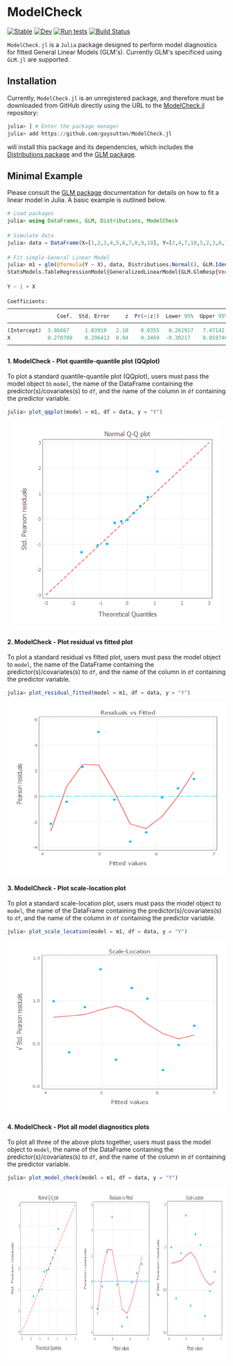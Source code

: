 # ModelCheck

[![Stable](https://img.shields.io/badge/docs-stable-blue.svg)](https://guysutton.github.io/ModelCheck.jl/stable)
[![Dev](https://img.shields.io/badge/docs-dev-blue.svg)](https://guysutton.github.io/ModelCheck.jl/dev)
[![Run tests](https://github.com/guysutton/ModelCheck.jl/actions/workflows/Runtests.yml/badge.svg)](https://github.com/guysutton/ModelCheck.jl/actions/workflows/Runtests.yml)
[![Build Status](https://github.com/guysutton/ModelCheck.jl/workflows/CI/badge.svg)](https://github.com/guysutton/ModelCheck.jl/actions)

`ModelCheck.jl` is a `Julia` package designed to perform model diagnostics for fitted General Linear Models (GLM's). Currently GLM's specificed using `GLM.jl` are supported. 

## Installation

Currently, `ModelCheck.jl` is an unregistered package, and therefore must be downloaded from GitHub directly using the URL to the [ModelCheck.jl](https://github.com/guysutton/ModelCheck.jl) repository:

```julia
julia> ] # Enter the package manager
julia> add https://github.com/guysutton/ModelCheck.jl
```

will install this package and its dependencies, which includes the [Distributions package](https://github.com/JuliaStats/Distributions.jl) and the [GLM package](https://github.com/JuliaStats/GLM.jl).

## Minimal Example

Please consult the [GLM package](https://github.com/JuliaStats/GLM.jl) documentation for details on how to fit a linear model in Julia. A basic example is outlined below.

```julia
# Load packages
julia> using DataFrames, GLM, Distributions, ModelCheck

# Simulate data
julia> data = DataFrame(X=[1,2,3,4,5,6,7,8,9,10], Y=[2,4,7,10,5,2,3,6,7,8])

# Fit simple General Linear Model
julia> m1 = glm(@formula(Y ~ X), data, Distributions.Normal(), GLM.IdentityLink())
StatsModels.TableRegressionModel{GeneralizedLinearModel{GLM.GlmResp{Vector{Float64}, Normal{Float64}, IdentityLink}, GLM.DensePredChol{Float64, LinearAlgebra.Cholesky{Float64, Matrix{Float64}}}}, Matrix{Float64}}

Y ~ 1 + X

Coefficients:
───────────────────────────────────────────────────────────────────────
                Coef.  Std. Error     z  Pr(>|z|)  Lower 95%  Upper 95%
───────────────────────────────────────────────────────────────────────
(Intercept)  3.86667     1.83919   2.10    0.0355   0.261917   7.47142
X            0.278788    0.296413  0.94    0.3469  -0.30217    0.859746
───────────────────────────────────────────────────────────────────────
```
    
#### 1. ModelCheck - Plot quantile-quantile plot (QQplot)

To plot a standard quantile-quantile plot (QQplot), users must pass the model object to `model`, the name of the DataFrame containing the predictor(s)/covariates(s) to `df`, and the name of the column in `df` containing the predictor variable. 

```julia
julia> plot_qqplot(model = m1, df = data, y = "Y")
```  

<p align="center"> 
<img src="https://github.com/guysutton/ModelCheck.jl/blob/main/docs/src/images/qqplot_example.png" align="center">
</p>  
    
#### 2. ModelCheck - Plot residual vs fitted plot

To plot a standard residual vs fitted plot, users must pass the model object to `model`, the name of the DataFrame containing the predictor(s)/covariates(s) to `df`, and the name of the column in `df` containing the predictor variable. 

```julia
julia> plot_residual_fitted(model = m1, df = data, y = "Y")
```  

<p align="center"> 
<img src="https://github.com/guysutton/ModelCheck.jl/blob/main/docs/src/images/residual_fitted_example.png" align="center" width="550" height="400">
</p>

#### 3. ModelCheck - Plot scale-location plot  

To plot a standard scale-location plot, users must pass the model object to `model`, the name of the DataFrame containing the predictor(s)/covariates(s) to `df`, and the name of the column in `df` containing the predictor variable. 

```julia
julia> plot_scale_location(model = m1, df = data, y = "Y")
```

<p align="center"> 
<img src="https://github.com/guysutton/ModelCheck.jl/blob/main/docs/src/images/scale_location_example.png" align="center" width="550" height="400">
</p>

#### 4. ModelCheck - Plot all model diagnostics plots    
  
To plot all three of the above plots together, users must pass the model object to `model`, the name of the DataFrame containing the predictor(s)/covariates(s) to `df`, and the name of the column in `df` containing the predictor variable. 

```julia
julia> plot_model_check(model = m1, df = data, y = "Y")
```

<p align="center"> 
<img src="https://github.com/guysutton/ModelCheck.jl/blob/main/docs/src/images/model_check_example.png" align="center" width="550" height="400">
</p>

